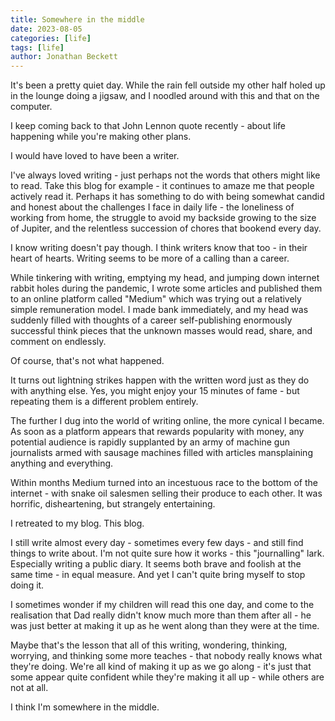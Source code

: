 ```yaml
---
title: Somewhere in the middle
date: 2023-08-05
categories: [life]
tags: [life]
author: Jonathan Beckett
---
```


It's been a pretty quiet day. While the rain fell outside my other half holed up in the lounge doing a jigsaw, and I noodled around with this and that on the computer.

I keep coming back to that John Lennon quote recently - about life happening while you're making other plans.

I would have loved to have been a writer.

I've always loved writing - just perhaps not the words that others might like to read. Take this blog for example - it continues to amaze me that people actively read it. Perhaps it has something to do with being somewhat candid and honest about the challenges I face in daily life - the loneliness of working from home, the struggle to avoid my backside growing to the size of Jupiter, and the relentless succession of chores that bookend every day.

I know writing doesn't pay though. I think writers know that too - in their heart of hearts. Writing seems to be more of a calling than a career.

While tinkering with writing, emptying my head, and jumping down internet rabbit holes during the pandemic, I wrote some articles and published them to an online platform called "Medium" which was trying out a relatively simple remuneration model. I made bank immediately, and my head was suddenly filled with thoughts of a career self-publishing enormously successful think pieces that the unknown masses would read, share, and comment on endlessly.

Of course, that's not what happened.

It turns out lightning strikes happen with the written word just as they do with anything else. Yes, you might enjoy your 15 minutes of fame - but repeating them is a different problem entirely.

The further I dug into the world of writing online, the more cynical I became. As soon as a platform appears that rewards popularity with money, any potential audience is rapidly supplanted by an army of machine gun journalists armed with sausage machines filled with articles mansplaining anything and everything.

Within months Medium turned into an incestuous race to the bottom of the internet - with snake oil salesmen selling their produce to each other. It was horrific, disheartening, but strangely entertaining.

I retreated to my blog. This blog.

I still write almost every day - sometimes every few days - and still find things to write about. I'm not quite sure how it works - this "journalling" lark. Especially writing a public diary. It seems both brave and foolish at the same time - in equal measure. And yet I can't quite bring myself to stop doing it.

I sometimes wonder if my children will read this one day, and come to the realisation that Dad really didn't know much more than them after all - he was just better at making it up as he went along than they were at the time.

Maybe that's the lesson that all of this writing, wondering, thinking, worrying, and thinking some more teaches - that nobody really knows what they're doing. We're all kind of making it up as we go along - it's just that some appear quite confident while they're making it all up - while others are not at all.

I think I'm somewhere in the middle.